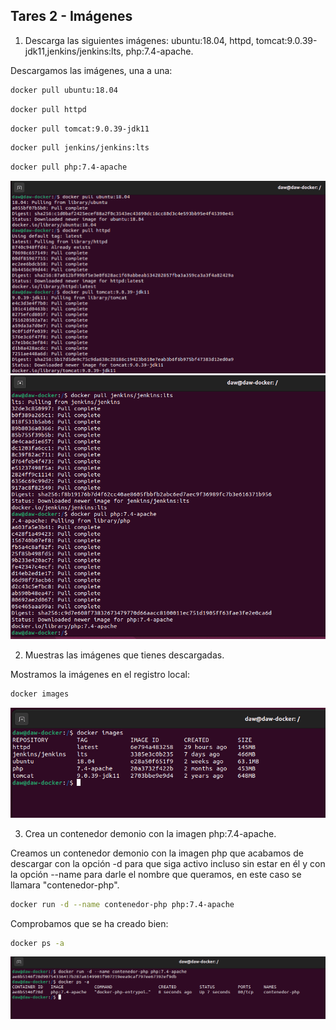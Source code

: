 ## Tares 2 - Imágenes

1. Descarga las siguientes imágenes: ubuntu:18.04, httpd, tomcat:9.0.39-jdk11,jenkins/jenkins:lts, php:7.4-apache.

Descargamos las imágenes, una a una:

```bash
docker pull ubuntu:18.04
```
```bash
docker pull httpd
```
```bash
docker pull tomcat:9.0.39-jdk11
```
```bash
docker pull jenkins/jenkins:lts
```
```bash
docker pull php:7.4-apache
```
![](assets/ejercicio1-parte1.png)
![](assets/ejercicio1-parte2.png)

2. Muestras las imágenes que tienes descargadas.

Mostramos la imágenes en el registro local: 

```bash
docker images
```
![](assets/tema2-ejercicio2.png)

3. Crea un contenedor demonio con la imagen php:7.4-apache.

Creamos un contenedor demonio con la imagen php que acabamos de descargar con la opción -d para que siga activo incluso sin estar en él y con la opción --name para darle el nombre que queramos, en este caso se llamara "contenedor-php".

```bash
docker run -d --name contenedor-php php:7.4-apache
```
Comprobamos que se ha creado bien: 

```bash
docker ps -a
```

![](assets/ejercicio3.png)


